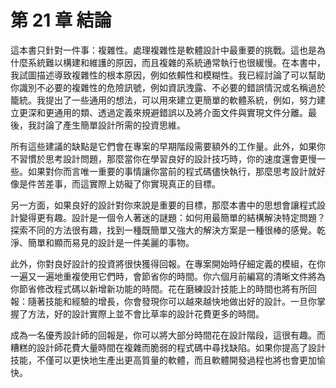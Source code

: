 # 第 21 章 結論

這本書只針對一件事：複雜性。處理複雜性是軟體設計中最重要的挑戰。這也是為什麼系統難以構建和維護的原因，而且複雜的系統通常執行也很緩慢。在本書中，我試圖描述導致複雜性的根本原因，例如依賴性和模糊性。我已經討論了可以幫助你識別不必要的複雜性的危險訊號，例如資訊洩露、不必要的錯誤情況或名稱過於籠統。我提出了一些通用的想法，可以用來建立更簡單的軟體系統，例如，努力建立更深和更通用的類、透過定義來規避錯誤以及將介面文件與實現文件分離。最後，我討論了產生簡單設計所需的投資思維。

所有這些建議的缺點是它們會在專案的早期階段需要額外的工作量。此外，如果你不習慣於思考設計問題，那麼當你在學習良好的設計技巧時，你的速度還會更慢一些。如果對你而言唯一重要的事情讓你當前的程式碼儘快執行，那麼思考設計就好像是件苦差事，而這實際上妨礙了你實現真正的目標。

另一方面，如果良好的設計對你來說是重要的目標，那麼本書中的思想會讓程式設計變得更有趣。設計是一個令人著迷的謎題：如何用最簡單的結構解決特定問題？探索不同的方法很有趣，找到一種既簡單又強大的解決方案是一種很棒的感覺。乾淨、簡單和顯而易見的設計是一件美麗的事物。

此外，你對良好設計的投資將很快獲得回報。在專案開始時仔細定義的模組，在你一遍又一遍地重複使用它們時，會節省你的時間。你六個月前編寫的清晰文件將為你節省修改程式碼以新增新功能的時間。花在磨練設計技能上的時間也將有所回報：隨著技能和經驗的增長，你會發現你可以越來越快地做出好的設計。一旦你掌握了方法，好的設計實際上並不會比草率的設計花費更多的時間。

成為一名優秀設計師的回報是，你可以將大部分時間花在設計階段，這很有趣。而糟糕的設計師花費大量時間在複雜而脆弱的程式碼中尋找缺陷。如果你提高了設計技能，不僅可以更快地生產出更高質量的軟體，而且軟體開發過程也將也會更加愉快。